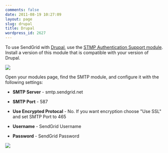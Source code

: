 ```yaml
---
comments: false
date: 2011-08-19 10:27:09
layout: page
slug: drupal
title: Drupal
wordpress_id: 2627
---
```


To use SendGrid with [Drupal](http://drupal.org/), use the [STMP Authentication Support module](http://drupal.org/project/smtp). Install a version of this module that is compatible with your version of Drupal.

[![](http://docs.sendgrid.com/wp-content/uploads/2011/08/Screen-Shot-2011-08-19-at-10.05.18-AM.png)](http://docs.sendgrid.com/wp-content/uploads/2011/08/Screen-Shot-2011-08-19-at-10.05.18-AM.png)

Open your modules page, find the SMTP module, and configure it with the following settings:



	
  * **SMTP Server** - smtp.sendgrid.net

	
  * **SMTP Port** - 587

	
  * **Use Encrypted Protocal** - No. If you want encryption choose "Use SSL" and set SMTP Port to 465

	
  * **Username** - SendGrid Username

	
  * **Password** - SendGrid Password




[![](http://docs.sendgrid.com/wp-content/uploads/2011/08/Screen-Shot-2011-08-19-at-10.23.10-AM.png)](http://docs.sendgrid.com/wp-content/uploads/2011/08/Screen-Shot-2011-08-19-at-10.23.10-AM.png)[
](http://docs.sendgrid.com/wp-content/uploads/2011/08/Screen-Shot-2011-08-19-at-10.09.39-AM.png)
